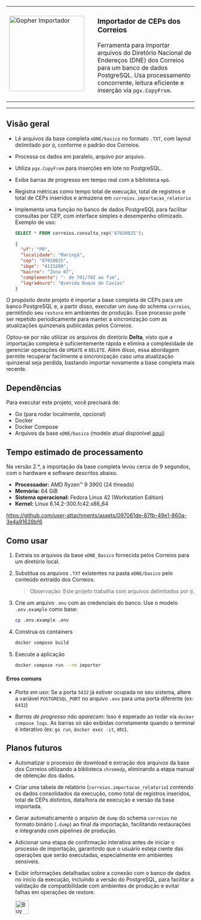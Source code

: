 <table>
  <tr>
    <td width="220">
      <img src="https://github.com/user-attachments/assets/43e88783-5d12-4267-a087-84188028d49c" width="200" alt="Gopher Importador" />
    </td>
    <td>
      <h3>Importador de CEPs dos Correios</h3>
      <p>
        Ferramenta para importar arquivos do Diretório Nacional de Endereços (DNE) dos Correios para um banco de dados PostgreSQL.
        Usa processamento concorrente, leitura eficiente e inserção via <code>pgx.CopyFrom</code>.
      </p>
    </td>
  </tr>
</table>

---

## Visão geral

- Lê arquivos da base completa `eDNE/basico` no formato `.TXT`, com layout delimitado por `@`, conforme o padrão dos Correios.
- Processa os dados em paralelo, arquivo por arquivo.
- Utiliza `pgx.CopyFrom` para inserções em lote no PostgreSQL.
- Exibe barras de progresso em tempo real com a biblioteca `mpb`.
- Registra métricas como tempo total de execução, total de registros e total de CEPs inseridos e armazena em `correios.importacao_relatorio`
- Implementa uma função no banco de dados PostgreSQL para facilitar consultas por CEP, com interface simples e desempenho otimizado. Exemplo de uso:

  ```sql
  SELECT * FROM correios.consulta_cep('87020025');
  ```

  ```json
  {
    "uf": "PR",
    "localidade": "Maringá",
    "cep": "87020025",
    "ibge": "4115200",
    "bairro": "Zona 07",
    "complemento": "- de 701/702 ao fim",
    "logradouro": "Avenida Duque de Caxias"
  }
  ```

O propósito deste projeto é importar a base completa de CEPs para um banco PostgreSQL e, a partir disso, executar um `dump`
do schema `correios`, permitindo seu `restore` em ambientes de produção. Esse processo pode ser repetido periodicamente para manter
a sincronização com as atualizações quinzenais publicadas pelos Correios.

Optou-se por não utilizar os arquivos do diretório **Delta**, visto que a importação completa é suficientemente rápida e elimina
a complexidade de gerenciar operações de `UPDATE` e `DELETE`. Além disso, essa abordagem permite recuperar facilmente a sincronização
caso uma atualização quinzenal seja perdida, bastando importar novamente a base completa mais recente.

## Dependências

Para executar este projeto, você precisará de:

- Go (para rodar localmente, opcional)
- Docker
- Docker Compose
- Arquivos da base `eDNE/basico` (modelo atual disponível [aqui](https://www2.correios.com.br/sistemas/edne/default.cfm?s=true))

## Tempo estimado de processamento

Na versão 2.\*, a importação da base completa levou cerca de 9 segundos, com o hardware e software descritos abaixo.

- **Processador:** AMD Ryzen™ 9 3900 (24 threads)
- **Memória:** 64 GiB
- **Sistema operacional:** Fedora Linux 42 (Workstation Edition)
- **Kernel:** Linux 6.14.2-300.fc42.x86_64

https://github.com/user-attachments/assets/097061de-87fb-49e1-860a-3e4a91628bf6

## Como usar

1. Extraia os arquivos da base `eDNE_Basico` fornecida pelos Correios para um diretório local.

2. Substitua os arquivos `.TXT` existentes na pasta `eDNE/basico` pelo conteúdo extraído dos Correios.

   > Observação: Este projeto trabalha com arquivos delimitados por `@`.

3. Crie um arquivo `.env` com as credenciais do banco. Use o modelo `.env.example` como base:

   ```bash
   cp .env.example .env
   ```

4. Construa os containers

   ```bash
   docker compose build
   ```

5. Execute a aplicação
   ```bash
   docker compose run --rm importer
   ```

#### Erros comuns

- _Porta em uso:_ Se a porta `5432` já estiver ocupada no seu sistema, altere a variável `POSTGRESQL_PORT` no arquivo `.env`
  para uma porta diferente (ex: `6432`)

- _Barras de progresso não aparecem:_ Isso é esperado ao rodar via `docker compose logs`. As barras só são exibidas corretamente quando
  o terminal é interativo (ex: `go run`, `docker exec -it`, etc).

## Planos futuros

- Automatizar o processo de download e extração dos arquivos da base dos Correios utilizando a biblioteca `chromedp`, eliminando a etapa manual de obtenção dos dados.
- Criar uma tabela de relatório (`correios.importacao_relatorio`) contendo os dados consolidados da execução, como total de registros inseridos, total de CEPs distintos, data/hora de execução e versão da base importada.
- Gerar automaticamente o arquivo de `dump` do schema `correios` no formato binário (`.dump`) ao final da importação, facilitando restaurações e integrando com pipelines de produção.
- Adicionar uma etapa de confirmação interativa antes de iniciar o processo de importação, garantindo que o usuário esteja ciente das operações que serão executadas, especialmente em ambientes sensíveis.
- Exibir informações detalhadas sobre a conexão com o banco de dados no início da execução, incluindo a versão do PostgreSQL, para facilitar a validação de compatibilidade com ambientes de produção e evitar falhas em operações de restore.

  <a href='https://ko-fi.com/Y8Y8Q12UV' target='_blank'><img height='36'
    style='border:0px;height:36px;' src='https://cdn.ko-fi.com/cdn/kofi1.png?v=3'
    border='0' alt='Buy Me a Coffee at ko-fi.com' /></a>
